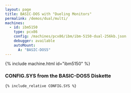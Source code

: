 ```yaml
---
layout: page
title: BASIC-DOS with "Dueling Monitors"
permalink: /demos/dual/multi/
machines:
  - id: ibm5150
    type: pcx86
    config: /machines/pcx86/ibm/ibm-5150-dual-256kb.json
    debugger: available
    autoMount:
      A: "BASIC-DOS5"
---
```


{% include machine.html id="ibm5150" %}

### **CONFIG.SYS** from the BASIC-DOS5 Diskette

```
{% include_relative CONFIG.SYS %}
```
